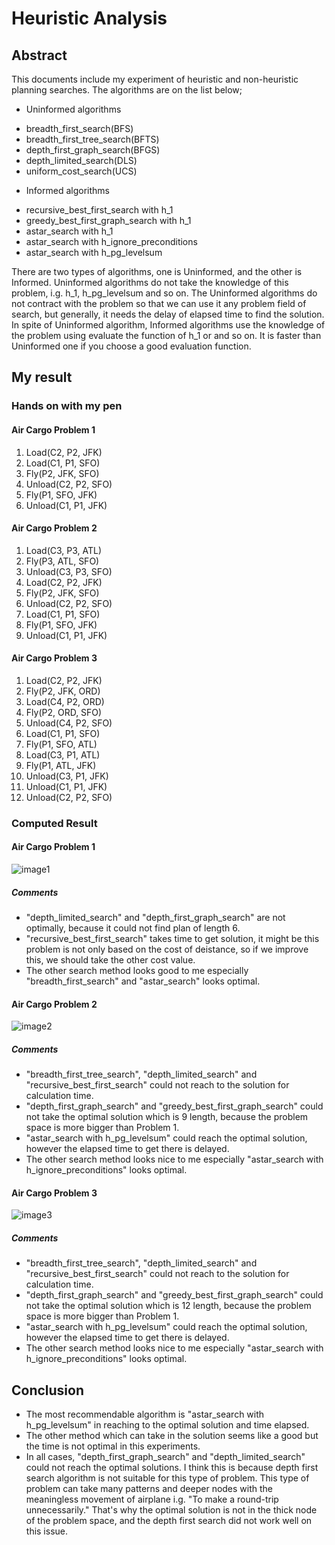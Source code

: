 # Heuristic Analysis
## Abstract  
This documents include my experiment of heuristic and non-heuristic planning searches. The algorithms are on the list below;
 - Uninformed algorithms
  * breadth_first_search(BFS)
  * breadth_first_tree_search(BFTS)
  * depth_first_graph_search(BFGS)
  * depth_limited_search(DLS)
  * uniform_cost_search(UCS)
 - Informed algorithms
  * recursive_best_first_search with h_1
  * greedy_best_first_graph_search with h_1
  * astar_search with h_1
  * astar_search with h_ignore_preconditions
  * astar_search with h_pg_levelsum

There are two types of algorithms, one is Uninformed, and the other is Informed. Uninformed algorithms do not take the knowledge of this problem, i.g. h_1, h_pg_levelsum and so on. The Uninformed algorithms do not contract with the problem so that we can use it any problem field of search, but generally, it needs the delay of elapsed time to find the solution. In spite of Uninformed algorithm, Informed algorithms use the knowledge of the problem using evaluate the function of h_1 or and so on. It is faster than Uninformed one if you choose a good evaluation function.
<div style="page-break-before:always"></div>

## My result
### Hands on with my pen
#### Air Cargo Problem 1
  1. Load(C2, P2, JFK)
  1. Load(C1, P1, SFO)
  1. Fly(P2, JFK, SFO)
  1. Unload(C2, P2, SFO)
  1. Fly(P1, SFO, JFK)
  1. Unload(C1, P1, JFK)

#### Air Cargo Problem 2
  1. Load(C3, P3, ATL)
  1. Fly(P3, ATL, SFO)
  1. Unload(C3, P3, SFO)
  1. Load(C2, P2, JFK)
  1. Fly(P2, JFK, SFO)
  1. Unload(C2, P2, SFO)
  1. Load(C1, P1, SFO)
  1. Fly(P1, SFO, JFK)
  1. Unload(C1, P1, JFK)

#### Air Cargo Problem 3
  1. Load(C2, P2, JFK)
  1. Fly(P2, JFK, ORD)
  1. Load(C4, P2, ORD)
  1. Fly(P2, ORD, SFO)
  1. Unload(C4, P2, SFO)
  1. Load(C1, P1, SFO)
  1. Fly(P1, SFO, ATL)
  1. Load(C3, P1, ATL)
  1. Fly(P1, ATL, JFK)
  1. Unload(C3, P1, JFK)
  1. Unload(C1, P1, JFK)
  1. Unload(C2, P2, SFO)
<div style="page-break-before:always"></div>

### Computed Result
#### Air Cargo Problem 1
![image1](images/image1.JPG)
##### Comments
 * "depth_limited_search" and "depth_first_graph_search" are not optimally, because it could not find plan of length 6.
 * "recursive_best_first_search" takes time to get solution, it might be this problem is not only based on the cost of deistance, so if we improve this, we should take the other cost value.
 * The other search method looks good to me especially "breadth_first_search" and "astar_search" looks optimal.
<div style="page-break-before:always"></div>

#### Air Cargo Problem 2
![image2](images/image2.JPG)
##### Comments
 * "breadth_first_tree_search", "depth_limited_search" and "recursive_best_first_search" could not reach to the solution for calculation time.
 * "depth_first_graph_search" and "greedy_best_first_graph_search" could not take the optimal solution which is 9 length, because the problem space is more bigger than Problem 1.
 * "astar_search with h_pg_levelsum" could reach the optimal solution, however the elapsed time to get there is delayed.
 * The other search method looks nice to me especially "astar_search with h_ignore_preconditions" looks optimal.
<div style="page-break-before:always"></div>

#### Air Cargo Problem 3
![image3](images/image3.JPG)
##### Comments
* "breadth_first_tree_search", "depth_limited_search" and "recursive_best_first_search" could not reach to the solution for calculation time.
* "depth_first_graph_search" and "greedy_best_first_graph_search" could not take the optimal solution which is 12 length, because the problem space is more bigger than Problem 1.
* "astar_search with h_pg_levelsum" could reach the optimal solution, however the elapsed time to get there is delayed.
* The other search method looks nice to me especially "astar_search with h_ignore_preconditions" looks optimal.
<div style="page-break-before:always"></div>

## Conclusion
 * The most recommendable algorithm is "astar_search with h_pg_levelsum" in reaching to the optimal solution and time elapsed.
 * The other method which can take in the solution seems like a good but the time is not optimal in this experiments.
 * In all cases, "depth_first_graph_search" and "depth_limited_search" could not reach the optimal solutions. I think this is because depth first search algorithm is not suitable for this type of problem. This type of problem can take many patterns and deeper nodes with the meaningless movement of airplane i.g. "To make a round-trip unnecessarily." That's why the optimal solution is not in the thick node of the problem space, and the depth first search did not work well on this issue.
